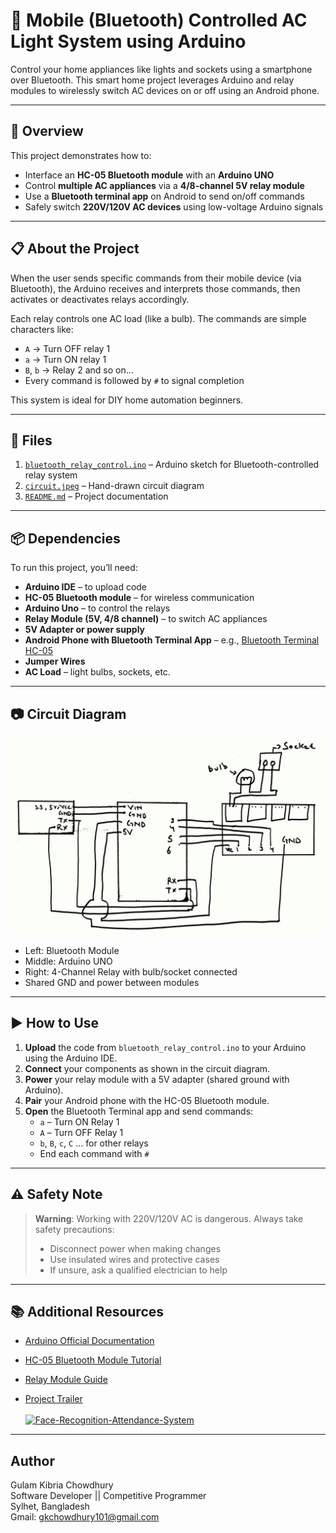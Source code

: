 # 🔌 Mobile (Bluetooth) Controlled AC Light System using Arduino

Control your home appliances like lights and sockets using a smartphone over Bluetooth. This smart home project leverages Arduino and relay modules to wirelessly switch AC devices on or off using an Android phone.

---

## 🧠 Overview

This project demonstrates how to:

- Interface an **HC-05 Bluetooth module** with an **Arduino UNO**
- Control **multiple AC appliances** via a **4/8-channel 5V relay module**
- Use a **Bluetooth terminal app** on Android to send on/off commands
- Safely switch **220V/120V AC devices** using low-voltage Arduino signals

---

## 📋 About the Project

When the user sends specific commands from their mobile device (via Bluetooth), the Arduino receives and interprets those commands, then activates or deactivates relays accordingly.

Each relay controls one AC load (like a bulb). The commands are simple characters like:

- `A` → Turn OFF relay 1
- `a` → Turn ON relay 1
- `B`, `b` → Relay 2 and so on...
- Every command is followed by `#` to signal completion

This system is ideal for DIY home automation beginners.

---

## 📁 Files

1. [`bluetooth_relay_control.ino`](bluetooth_relay_control.ino) – Arduino sketch for Bluetooth-controlled relay system
2. [`circuit.jpeg`](circuit-1536x960.jpeg) – Hand-drawn circuit diagram
3. [`README.md`](README.md) – Project documentation

---

## 📦 Dependencies

To run this project, you’ll need:

- **Arduino IDE** – to upload code
- **HC-05 Bluetooth module** – for wireless communication
- **Arduino Uno** – to control the relays
- **Relay Module (5V, 4/8 channel)** – to switch AC appliances
- **5V Adapter or power supply**
- **Android Phone with Bluetooth Terminal App** – e.g., [Bluetooth Terminal HC-05](https://play.google.com/store/apps/details?id=project.bluetoothterminal)
- **Jumper Wires**
- **AC Load** – light bulbs, sockets, etc.

---

## 📷 Circuit Diagram

![Circuit Diagram](circuit.jpeg)

- Left: Bluetooth Module
- Middle: Arduino UNO
- Right: 4-Channel Relay with bulb/socket connected
- Shared GND and power between modules

---

## ▶️ How to Use

1. **Upload** the code from `bluetooth_relay_control.ino` to your Arduino using the Arduino IDE.
2. **Connect** your components as shown in the circuit diagram.
3. **Power** your relay module with a 5V adapter (shared ground with Arduino).
4. **Pair** your Android phone with the HC-05 Bluetooth module.
5. **Open** the Bluetooth Terminal app and send commands:
   - `a` – Turn ON Relay 1
   - `A` – Turn OFF Relay 1
   - `b`, `B`, `c`, `C` ... for other relays
   - End each command with `#`

---

## ⚠️ Safety Note

> **Warning**: Working with 220V/120V AC is dangerous. Always take safety precautions:
>
> - Disconnect power when making changes
> - Use insulated wires and protective cases
> - If unsure, ask a qualified electrician to help

---

## 📚 Additional Resources

- [Arduino Official Documentation](https://www.arduino.cc/en/Guide/HomePage)
- [HC-05 Bluetooth Module Tutorial](https://howtomechatronics.com/tutorials/arduino/arduino-bluetooth-control-leds-hc-05/)
- [Relay Module Guide](https://randomnerdtutorials.com/guide-for-relay-module-with-arduino/)

- [Project Trailer](https://www.youtube.com/watch?v=_dhyj6yaYwlc) <br> <br>
  [![Face-Recognition-Attendance-System](https://img.youtube.com/vi/_dhyj6yaYwlc/0.jpg)](https://www.youtube.com/watch?v=_dhyj6yaYwlc)

---

## Author

Gulam Kibria Chowdhury<br>
Software Developer || Competitive Programmer<br>
Sylhet, Bangladesh<br>
Gmail: gkchowdhury101@gmail.com<br>
